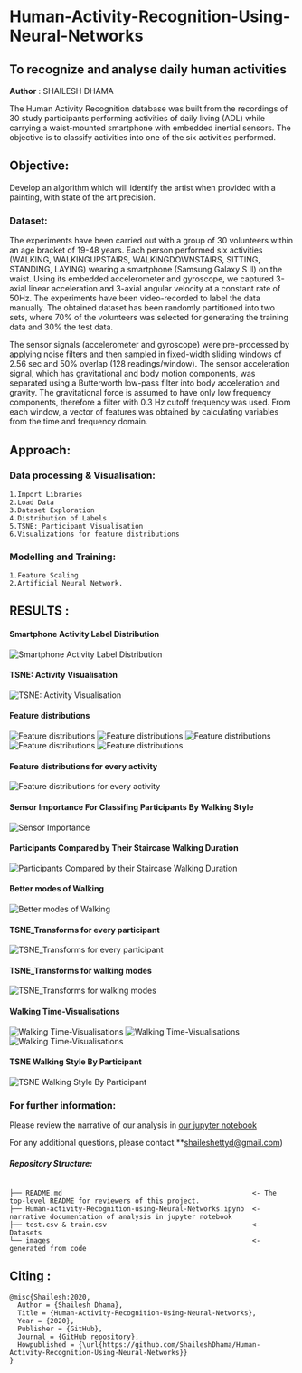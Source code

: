 # Human-Activity-Recognition-Using-Neural-Networks
## To recognize and analyse daily human activities

**Author** : SHAILESH DHAMA

The Human Activity Recognition database was built from the recordings of 30 study participants performing activities of daily living (ADL) while carrying a waist-mounted smartphone with embedded inertial sensors. The objective is to classify activities into one of the six activities performed.

## Objective:

Develop an algorithm which will identify the artist when provided with a painting, with state of the art precision.

### Dataset:

The experiments have been carried out with a group of 30 volunteers within an age bracket of 19-48 years. Each person performed six activities (WALKING, WALKINGUPSTAIRS, WALKINGDOWNSTAIRS, SITTING, STANDING, LAYING) wearing a smartphone (Samsung Galaxy S II) on the waist. Using its embedded accelerometer and gyroscope, we captured 3-axial linear acceleration and 3-axial angular velocity at a constant rate of 50Hz. The experiments have been video-recorded to label the data manually. The obtained dataset has been randomly partitioned into two sets, where 70% of the volunteers was selected for generating the training data and 30% the test data.

The sensor signals (accelerometer and gyroscope) were pre-processed by applying noise filters and then sampled in fixed-width sliding windows of 2.56 sec and 50% overlap (128 readings/window). The sensor acceleration signal, which has gravitational and body motion components, was separated using a Butterworth low-pass filter into body acceleration and gravity. The gravitational force is assumed to have only low frequency components, therefore a filter with 0.3 Hz cutoff frequency was used. From each window, a vector of features was obtained by calculating variables from the time and frequency domain.
    
## Approach:

### Data processing & Visualisation:

    1.Import Libraries
    2.Load Data
    3.Dataset Exploration
    4.Distribution of Labels
    5.TSNE: Participant Visualisation
    6.Visualizations for feature distributions

### Modelling and Training:

    1.Feature Scaling
    2.Artificial Neural Network.
           
## RESULTS :

#### Smartphone Activity Label Distribution
![Smartphone Activity Label Distribution](./HUMAN_1.png)

#### TSNE: Activity Visualisation
![TSNE: Activity Visualisation](./HUMAN_2.png)

#### Feature distributions
![Feature distributions](./HUMAN_3.png)
![Feature distributions](./HUMAN_4.png)
![Feature distributions](./HUMAN_5.png)
![Feature distributions](./HUMAN_6.png)
![Feature distributions](./HUMAN_7.png)

#### Feature distributions for every activity
![Feature distributions for every activity](./HUMAN_12.png)

#### Sensor Importance For Classifing Participants By Walking Style
![Sensor Importance](./HUMAN_13.png)

#### Participants Compared by Their Staircase Walking Duration
![Participants Compared by their Staircase Walking Duration](./HUMAN_14.png)

#### Better modes of Walking
![Better modes of Walking](./HUMAN_15.png)

#### TSNE_Transforms for every participant
![TSNE_Transforms for every participant](./HUMAN_17.png)

#### TSNE_Transforms for walking modes
![TSNE_Transforms for walking modes](./HUMAN_19.png)

#### Walking Time-Visualisations
![Walking Time-Visualisations](./HUMAN_20.png)
![Walking Time-Visualisations](./HUMAN_21.png)
![Walking Time-Visualisations](./HUMAN_22.png)

#### TSNE Walking Style By Participant
![TSNE Walking Style By Participant](./HUMAN_23.png)

### For further information:

Please review the narrative of our analysis in [our jupyter notebook](./Human-activity-Recognition-using-Neural-Networks.ipynb)

For any additional questions, please contact **shaileshettyd@gmail.com)

##### Repository Structure:

```

├── README.md                                               <- The top-level README for reviewers of this project.
├── Human-activity-Recognition-using-Neural-Networks.ipynb  <- narrative documentation of analysis in jupyter notebook
├── test.csv & train.csv                                    <- Datasets
└── images                                                  <- generated from code

```
## Citing :

```
@misc{Shailesh:2020,
  Author = {Shailesh Dhama},
  Title = {Human-Activity-Recognition-Using-Neural-Networks},
  Year = {2020},
  Publisher = {GitHub},
  Journal = {GitHub repository},
  Howpublished = {\url{https://github.com/ShaileshDhama/Human-Activity-Recognition-Using-Neural-Networks}}
}
```
